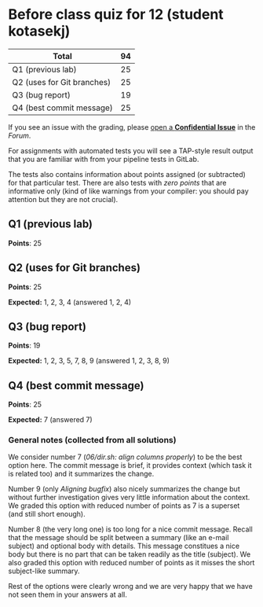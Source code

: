 # Before class quiz for 12 (student kotasekj)

| Total                                            |    94 |
|--------------------------------------------------|------:|
| Q1 (previous lab)                                |    25 |
| Q2 (uses for Git branches)                       |    25 |
| Q3 (bug report)                                  |    19 |
| Q4 (best commit message)                         |    25 |

If you see an issue with the grading, please
[open a **Confidential Issue**](https://gitlab.mff.cuni.cz/teaching/nswi177/2022/common/forum/-/issues/new?issue[confidential]=true&issue[title]=Grading+Before+class+quiz+for+12)
in the _Forum_.


For assignments with automated tests you will see a TAP-style result output
that you are familiar with from your pipeline tests in GitLab.

The tests also contains information about points assigned (or subtracted)
for that particular test. There are also tests with _zero points_ that
are informative only (kind of like warnings from your compiler: you
should pay attention but they are not crucial).

## Q1 (previous lab)

**Points**: 25


## Q2 (uses for Git branches)

**Points**: 25

**Expected:** 1, 2, 3, 4 (answered 1, 2, 4)


## Q3 (bug report)

**Points**: 19

**Expected:** 1, 2, 3, 5, 7, 8, 9 (answered 1, 2, 3, 8, 9)


## Q4 (best commit message)

**Points**: 25

**Expected:** 7 (answered 7)


### General notes (collected from all solutions)

We consider number 7 (_06/dir.sh: align columns properly_) to be the best
option here. The commit message is brief, it provides context (which task
it is related too) and it summarizes the change.

Number 9 (only _Aligning bugfix_) also nicely summarizes the change but
without further investigation gives very little information about the
context. We graded this option with reduced number of points as 7 is a
superset (and still short enough).

Number 8 (the very long one) is too long for a nice commit message. Recall
that the message should be split between a summary (like an e-mail subject)
and optional body with details. This message constitues a nice body
but there is no part that can be taken readily as the title (subject).
We also graded this option with reduced number of points as it misses the
short subject-like summary.

Rest of the options were clearly wrong and we are very happy that we have
not seen them in your answers at all.


